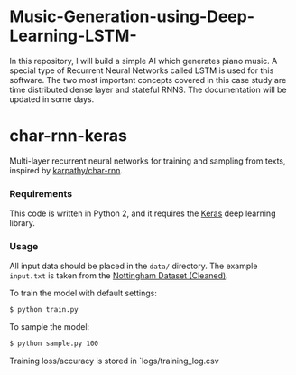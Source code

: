 # Music-Generation-using-Deep-Learning-LSTM-

In this repository, I will build a simple AI which generates piano music. A special type of Recurrent Neural Networks called LSTM is used for this software. The two most important concepts covered in this case study are time distributed dense layer and stateful RNNS. The documentation will be updated in some days.


# char-rnn-keras

Multi-layer recurrent neural networks for training and sampling from texts, inspired by [karpathy/char-rnn](https://github.com/karpathy/char-rnn).

### Requirements

This code is written in Python 2, and it requires the [Keras](https://keras.io) deep learning library.

### Usage

All input data should be placed in the `data/` directory. The example `input.txt` is taken from the [Nottingham Dataset (Cleaned)](https://github.com/jukedeck/nottingham-dataset).

To train the model with default settings:
```bash
$ python train.py
```

To sample the model:
```bash
$ python sample.py 100
```

Training loss/accuracy is stored in `logs/training_log.csv
